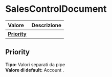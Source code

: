 # SalesControlDocument

| Valore | Descrizione |
| :--- | :--- |
| [**Priority**](salescontroldocument.md#priority) |  |

## Priority

**Tipo:** Valori separati da pipe  
**Valore di default:** Account
.
